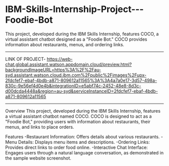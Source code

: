 # IBM-Skills-Internship-Project---Foodie-Bot
This project, developed during the IBM Skills Internship, features COCO, a virtual assistant chatbot designed as a "Foodie Bot." COCO provides information about restaurants, menus, and ordering links.

***
LINK OF PROJECT- https://web-chat.global.assistant.watson.appdomain.cloud/preview.html?backgroundImageURL=https%3A%2F%2Fau-syd.assistant.watson.cloud.ibm.com%2Fpublic%2Fimages%2Fupx-2fdcfef7-ebaf-4bdb-a871-809612a11565%3A%3A4a7a0e17-3d57-498a-830c-9e56ef4d0e4b&integrationID=e5abf74c-2452-48e8-8d3c-d00dcda4448a&region=au-syd&serviceInstanceID=2fdcfef7-ebaf-4bdb-a871-809612a11565
***

Overview
This project, developed during the IBM Skills Internship, features a virtual assistant chatbot named COCO. COCO is designed to act as a "Foodie Bot," providing users with information about restaurants, their menus, and links to place orders.

Features
-Restaurant Information: Offers details about various restaurants.
-Menu Details: Displays menu items and descriptions.
-Ordering Links: Provides direct links to order food online.
-Interactive Chat Interface: Engages users through a natural language conversation, as demonstrated in the sample website screenshot.
